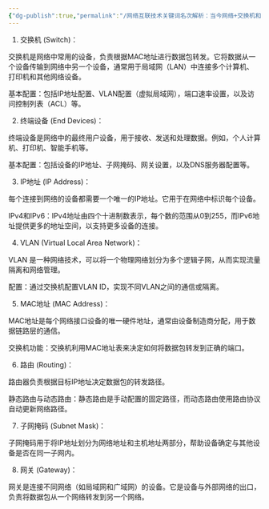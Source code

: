 ```yaml
---
{"dg-publish":true,"permalink":"/网络互联技术关键词名次解析：当今网络+交换机和终端设备的基本配置/","created":"2025-01-27T09:04:43.432+08:00"}
---
```


1. 交换机 (Switch)：

交换机是网络中常用的设备，负责根据MAC地址进行数据包转发。它将数据从一个设备传输到网络中另一个设备，通常用于局域网（LAN）中连接多个计算机、打印机和其他网络设备。

基本配置：包括IP地址配置、VLAN配置（虚拟局域网），端口速率设置，以及访问控制列表（ACL）等。



2. 终端设备 (End Devices)：

终端设备是网络中的最终用户设备，用于接收、发送和处理数据。例如，个人计算机、打印机、智能手机等。

基本配置：包括设备的IP地址、子网掩码、网关设置，以及DNS服务器配置等。



3. IP地址 (IP Address)：

每个连接到网络的设备都需要一个唯一的IP地址。它用于在网络中标识每个设备。

IPv4和IPv6：IPv4地址由四个十进制数表示，每个数的范围从0到255，而IPv6地址提供更多的地址空间，以支持更多设备的连接。



4. VLAN (Virtual Local Area Network)：

VLAN 是一种网络技术，可以将一个物理网络划分为多个逻辑子网，从而实现流量隔离和网络管理。

配置：通过交换机配置VLAN ID，实现不同VLAN之间的通信或隔离。



5. MAC地址 (MAC Address)：

MAC地址是每个网络接口设备的唯一硬件地址，通常由设备制造商分配，用于数据链路层的通信。

交换机功能：交换机利用MAC地址表来决定如何将数据包转发到正确的端口。



6. 路由 (Routing)：

路由器负责根据目标IP地址决定数据包的转发路径。

静态路由与动态路由：静态路由是手动配置的固定路径，而动态路由使用路由协议自动更新网络路径。



7. 子网掩码 (Subnet Mask)：

子网掩码用于将IP地址划分为网络地址和主机地址两部分，帮助设备确定与其他设备是否在同一子网内。



8. 网关 (Gateway)：

网关是连接不同网络（如局域网和广域网）的设备。它是设备与外部网络的出口，负责将数据包从一个网络转发到另一个网络。






